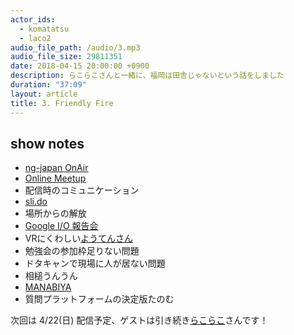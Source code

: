 ```yaml
---
actor_ids:
  - komatatsu
  - laco2
audio_file_path: /audio/3.mp3
audio_file_size: 29811351
date: 2018-04-15 20:00:00 +0900
description: らこらこさんと一緒に、福岡は田舎じゃないという話をしました
duration: "37:09"
layout: article
title: 3. Friendly Fire
---
```


## show notes

- [ng-japan OnAir](https://www.youtube.com/channel/UCayXpiOPFQh9MWePLoEFLmg)
- [Online Meetup](https://www.google.co.jp/search?q=online+meetup&rlz=1C5CHFA_enJP720JP720&oq=online+meetup&aqs=chrome..69i57j0l5.4372j0j9&sourceid=chrome&ie=UTF-8)
- 配信時のコミュニケーション
- [sli.do](https://www.sli.do/)
- 場所からの解放
- [Google I/O 報告会](https://developers-jp.googleblog.com/2017/05/google-io-2017-recap-japan.html)
- VRにくわしい[ようてんさん](https://twitter.com/youten_redo)
- 勉強会の参加枠足りない問題
- ドタキャンで現場に人が居ない問題
- 相槌うんうん
- [MANABIYA](https://manabiya.tech/)
- 質問プラットフォームの決定版たのむ

次回は 4/22(日) 配信予定、ゲストは引き続き[らこらこ](https://twitter.com/laco2net)さんです！  
